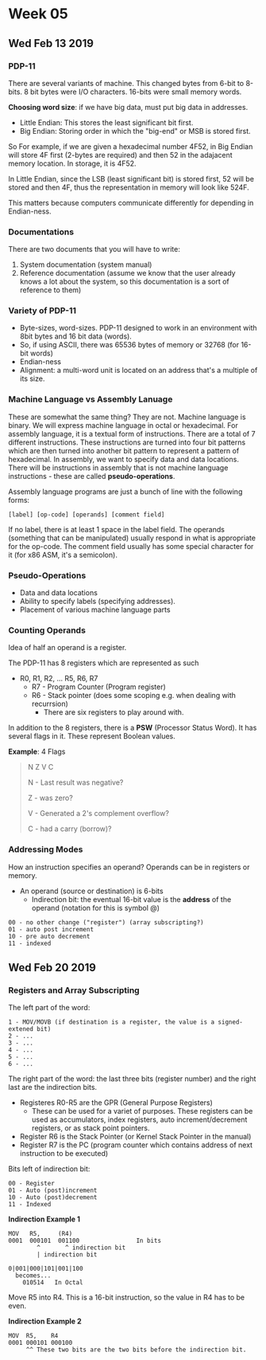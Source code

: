 # Week 05

## Wed Feb 13 2019

### PDP-11
There are several variants of machine. This changed bytes from 6-bit to 8-bits.
8 bit bytes were I/O characters. 16-bits were small memory words.

**Choosing word size**: if we have big data, must put big data in addresses.
  + Little Endian: This stores the least significant bit first.
  + Big Endian: Storing order in which the "big-end" or MSB is stored first.

  So For example, if we are given a hexadecimal number 4F52, in Big Endian will
  store 4F first (2-bytes are required) and then 52 in the adajacent memory
  location. In storage, it is 4F52.

  In Little Endian, since the LSB (least significant bit) is stored first, 52
  will be stored and then 4F, thus the representation in memory will look like
  524F.
  
This matters because computers communicate differently for depending in
Endian-ness.

### Documentations
There are two documents that you will have to write:
1. System documentation (system manual)
2. Reference documentation (assume we know that the user already knows a lot
   about the system, so this documentation is a sort of reference to them)

### Variety of PDP-11
+ Byte-sizes, word-sizes. PDP-11 designed to work in an environment with 8bit
  bytes and 16 bit data (words).
+ So, if using ASCII, there was 65536 bytes of memory or 32768 (for 16-bit
  words)
+ Endian-ness
+ Alignment: a multi-word unit is located on an address that's a multiple of
  its size.

### Machine Language vs Assembly Lanuage
These are somewhat the same thing? They are not. Machine language is binary. We
will express machine language in octal or hexadecimal. For assembly language,
it is a textual form of instructions. There are a total of 7 different
instructions. These instructions are turned into four bit patterns which are
then turned into another bit pattern to represent a pattern of hexadecimal. In
assembly, we want to specify data and data locations. There will be
instructions in assembly that is not machine language instructions - these are
called **pseudo-operations**.

Assembly language programs are just a bunch of line with the following forms:

```
[label] [op-code] [operands] [comment field]
```

If no label, there is at least 1 space in the label field. The operands
(something that can be manipulated) usually respond in what is appropriate for
the op-code. The comment field usually has some special character for it (for
x86 ASM, it's a semicolon).


### Pseudo-Operations
+ Data and data locations
+ Ability to specify labels (specifying addresses).
+ Placement of various machine language parts

### Counting Operands
Idea of half an operand is a register.

The PDP-11 has 8 registers which are represented as such
+ R0, R1, R2, ... R5, R6, R7
  + R7 - Program Counter (Program register)
  + R6 - Stack pointer (does some scoping e.g. when dealing with recurrsion)
    + There are six registers to play around with.

In addition to the 8 registers, there is a **PSW** (Processor Status Word). It
has several flags in it. These represent Boolean values.

**Example**: 4 Flags
> N  Z  V  C
>
> N - Last result was negative?
>
> Z - was zero?
>
> V - Generated a 2's complement overflow?
>
> C - had a carry (borrow)?

### Addressing Modes
How an instruction specifies an operand? Operands can be in registers or
memory.
+ An operand (source or destination) is 6-bits
  + Indirection bit: the eventual 16-bit value is the **address** of the
    operand (notation for this is symbol @)

```
00 - no other change ("register") (array subscripting?)
01 - auto post increment
10 - pre auto decrement
11 - indexed
```

## Wed Feb 20 2019

### Registers and Array Subscripting

The left part of the word:

```
1 - MOV/MOVB (if destination is a register, the value is a signed-extened bit)
2 - ...
3 - ...
4 - ...
5 - ...
6 - ...
```

The right part of the word: the last three bits (register number) and the right
last are the indirection bits.

+ Registeres R0-R5 are the GPR (General Purpose Registers)
  + These can be used for a variet of purposes. These registers can be used as
    accumulators, index registers, auto increment/decrement registers, or as
    stack point pointers.
+ Register R6 is the Stack Pointer (or Kernel Stack Pointer in the manual)
+ Register R7 is the PC (program counter which contains address of next
  instruction to be executed)

Bits left of indirection bit:

```
00 - Register
01 - Auto (post)increment
10 - Auto (post)decrement
11 - Indexed
```

**Indirection Example 1**

```
MOV   R5,     (R4)             
0001  000101  001100                In bits
        ^       ^ indirection bit
        | indirection bit

0|001|000|101|001|100
  becomes...
    010514   In Octal
```

Move R5 into R4. This is a 16-bit instruction, so the value in R4 has to be
even.

**Indirection Example 2**

```
MOV  R5,    R4
0001 000101 000100
     ^^ These two bits are the two bits before the indirection bit.
```
